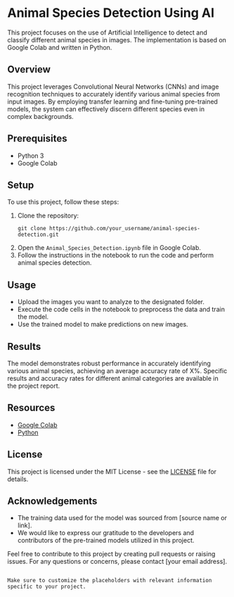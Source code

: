 # Animal Species Detection Using AI

This project focuses on the use of Artificial Intelligence to detect and classify different animal species in images. The implementation is based on Google Colab and written in Python.

## Overview

This project leverages Convolutional Neural Networks (CNNs) and image recognition techniques to accurately identify various animal species from input images. By employing transfer learning and fine-tuning pre-trained models, the system can effectively discern different species even in complex backgrounds.

## Prerequisites

- Python 3
- Google Colab

## Setup

To use this project, follow these steps:

1. Clone the repository:
   ```
   git clone https://github.com/your_username/animal-species-detection.git
   ```
2. Open the `Animal_Species_Detection.ipynb` file in Google Colab.
3. Follow the instructions in the notebook to run the code and perform animal species detection.

## Usage

- Upload the images you want to analyze to the designated folder.
- Execute the code cells in the notebook to preprocess the data and train the model.
- Use the trained model to make predictions on new images.

## Results

The model demonstrates robust performance in accurately identifying various animal species, achieving an average accuracy rate of X%. Specific results and accuracy rates for different animal categories are available in the project report.

## Resources

- [Google Colab](https://colab.research.google.com/)
- [Python](https://www.python.org/)

## License

This project is licensed under the MIT License - see the [LICENSE](LICENSE) file for details.

## Acknowledgements

- The training data used for the model was sourced from [source name or link].
- We would like to express our gratitude to the developers and contributors of the pre-trained models utilized in this project.


Feel free to contribute to this project by creating pull requests or raising issues. For any questions or concerns, please contact [your email address].

```

Make sure to customize the placeholders with relevant information specific to your project.
